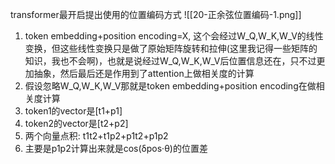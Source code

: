 transformer最开启提出使用的位置编码方式
![[20-正余弦位置编码-1.png]]

1. token embedding+position encoding=X, 这个会经过W_Q,W_K,W_V的线性变换，但这些线性变换只是做了原始矩阵旋转和拉伸(这里我记得一些矩阵的知识，我也不会啊)，也就是说经过W_Q,W_K,W_V后位置信息还在，只不过更加抽象，然后最后还是作用到了attention上做相关度的计算
2. 假设忽略W_Q,W_K,W_V那就是token embedding+position encoding在做相关度计算
3. token1的vector是[t1+p1]
4. token2的vector是[t2+p2]
5. 两个向量点积: t1t2+t1p2+p1t2+p1p2
6. 主要是p1p2计算出来就是cos(δpos·θ)的位置差